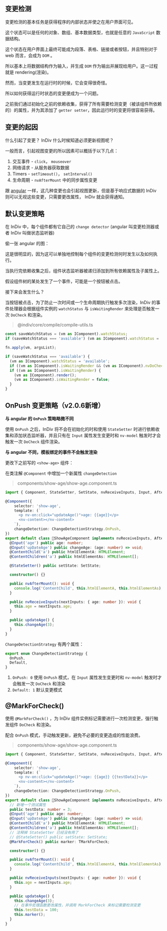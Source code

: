 ## 变更检测

变更检测的基本任务是获得程序的内部状态并使之在用户界面可见。

这个状态可以是任何的对象、数组、基本数据类型，也就是任意的 `JavaScript` 数据结构。

这个状态在用户界面上最终可能成为段落、表格、链接或者按钮，并且特别对于 web 而言，会成为 `DOM` 。

所以基本上将数据结构作为输入，并生成 `DOM` 作为输出并展现给用户。这一过程就是 rendering(渲染)。

然而，当变更发生在运行时的时候，它会变得很奇怪。

所以如何获得运行时状态的变更便成为一个问题。

之前我们通过初始化之前的依赖收集，获得了所有需要检测变更（被该组件所依赖的）的属性，并为其添加了 `getter setter`，因此运行时的变更将很容易获得。


## 变更的起因

什么引起了变更？ InDiv 什么时候知道必须更新视图呢？

一般而言，引起视图变更的所以因素可以概括于以下几点：

1. 交互事件 - `click`， `mouseover`
2. 网络请求 - 从服务器获取数据
3. Timers - `setTimeout()`， `setInterval()`
4. 生命周期 - `nvAfterMount` 中的同步属性变更

跟 [angular](https://www.angular.cn/) 一样，这几种变更也会引起视图更新，但是基于响应式数据的 InDiv 则可以无视这些变更，只需要更改属性， InDiv 就会获得通知。


## 默认变更策略

在 InDiv 中，每个组件都有它自己的 `change detector` (angular 叫变更检测器或者 InDiv 叫做状态监听器)

偷一张 angular 的图：

<!-- [change detector](https://github.com/DimaLiLongJi/my-blog/blob/master/img/404-bg.jpg?raw=true) -->

这是很明显的，因为这可以单独地控制每个组件的变更检测何时发生以及如何执行。

当执行完依赖收集之后，组件状态监听器被递归添加到所有依赖属性及子属性上。

假设组件树的某处发生了一个事件，可能是一个按钮被点击。

接下来会发生什么？

当按钮被点击，为了防止一次时间或一个生命周期执行触发多次渲染，InDiv 的事件处理器会根据组件实例的 `watchStatus` 与 `isWaitingRender` 来处理是否触发一次 `DoCheck` 和渲染。

> @indiv/core/compile/compile-utils.ts

```typescript
const saveWatchStatus = (vm as IComponent).watchStatus;
if (saveWatchStatus === 'available') (vm as IComponent).watchStatus = 'pending';

fn.apply(vm, argsList);

if (saveWatchStatus === 'available') {
  (vm as IComponent).watchStatus = 'available';
  if ((vm as IComponent).isWaitingRender && (vm as IComponent).nvDoCheck) (vm as IComponent).nvDoCheck();
  if ((vm as IComponent).isWaitingRender) {
    (vm as IComponent).render();
    (vm as IComponent).isWaitingRender = false;
  }
}
```


## OnPush 变更策略（v2.0.6新增）

**与 angular 的 `OnPush` 策略略微不同**

使用 `OnPush` 之后，InDiv 将不会在初始化的时和使用 `StateSetter` 时进行依赖收集和添加状态监听器，并且只有在 `Input` 属性发生变更时和 `nv-model` 触发时才会触发一次 `DoCheck` 组件渲染。

**与 angular 不同，模板绑定的事件不会触发渲染**

更改下之前写的 `<show-age>` 组件：

在类注解 `@Component` 中增加一个新属性 `changeDetection`

> components/show-age/show-age.component.ts

```typescript
import { Component, StateSetter, SetState, nvReceiveInputs, Input, AfterMount, ContentChild, ContentChildren, ChangeDetectionStrategy } from '@indiv/core';

@Component({
    selector: 'show-age',
    template: (`
      <p nv-on:click="updateAge()">age: {{age}}</p>
      <nv-content></nv-content>
    `),
    changeDetection: ChangeDetectionStrategy.OnPush,
})
export default class ShowAgeComponent implements nvReceiveInputs, AfterMount {
  @Input('age') public age: number;
  @Input('upDateAge') public changeAge: (age: number) => void;
  @ContentChild('a') public htmlElementA: HTMLElement;
  @ContentChildren('a') public htmlElementAs: HTMLElement[];

  @StateSetter() public setState: SetState;

  constructor() {}

  public nvAfterMount(): void {
    console.log('ContentChild', this.htmlElementA, this.htmlElementAs);
  }

  public nvReceiveInputs(nextInputs: { age: number }): void {
    this.age = nextInputs.age;
  }

  public updateAge() {
    this.changeAge(3);
  }
}
```

`ChangeDetectionStrategy` 有两个属性：

```typescript
export enum ChangeDetectionStrategy {
  OnPush,
  Default,
}
```

1. `OnPush: 0` 使用 `OnPush` 模式，在 `Input` 属性发生变更时和 `nv-model` 触发时才会触发一次 `DoCheck` 和渲染
2. `Default: 1` 默认变更模式


## @MarkForCheck()

使用 `@MarkForCheck()` ，为 InDiv 组件实例标记需要进行一次检测变更，强行触发组件 `DoCheck` 和渲染。

配合 `OnPush` 模式，手动触发更新，避免不必要的变更造成的性能浪费。

> components/show-age/show-age.component.ts

```typescript
import { Component, StateSetter, SetState, nvReceiveInputs, Input, AfterMount, ContentChild, ContentChildren, ChangeDetectionStrategy, MarkForCheck, TMarkForCheck } from '@indiv/core';

@Component({
    selector: 'show-age',
    template: (`
      <p nv-on:click="updateAge()">age: {{age}} {{testData}}</p>
      <nv-content></nv-content>
    `),
    changeDetection: ChangeDetectionStrategy.OnPush,
})
export default class ShowAgeComponent implements nvReceiveInputs, AfterMount {
  // 新增一个测试属性
  public testData: number = 3;
  @Input('age') public age: number;
  @Input('upDateAge') public changeAge: (age: number) => void;
  @ContentChild('a') public htmlElementA: HTMLElement;
  @ContentChildren('a') public htmlElementAs: HTMLElement[];
  // 注释掉 StateSetter 已经没有用了
  // @StateSetter() public setState: SetState;
  @MarkForCheck() public marker: TMarkForCheck;

  constructor() {}

  public nvAfterMount(): void {
    console.log('ContentChild', this.htmlElementA, this.htmlElementAs);
  }

  public nvReceiveInputs(nextInputs: { age: number }): void {
    this.age = nextInputs.age;
  }

  public updateAge() {
    this.changeAge(3);
    // 在事件处理函数更改属性，并调用 MarkForCheck 来标记需要检测变更
    this.testData = 100;
    this.marker();
  }
}
```
